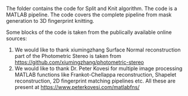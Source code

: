 The folder contains the code for Split and Knit algorithm. The code is a MATLAB pipeline. The code covers the complete pipeline from mask generation to 3D fingerprint knitting.

Some blocks of the code is taken from the publically available online sources:
1) We would like to thank xiumingzhang Surface Normal reconstruction part of the Photometric Stereo is taken from https://github.com/xiumingzhang/photometric-stereo
2) We would like to thank Dr. Peter Kovesi for multiple image processing MATLAB functions like Frankot-Chellappa reconstruction, Shapelet reconstruction, 2D fingerprint matching pipelines etc. All these are present at
https://www.peterkovesi.com/matlabfns/
